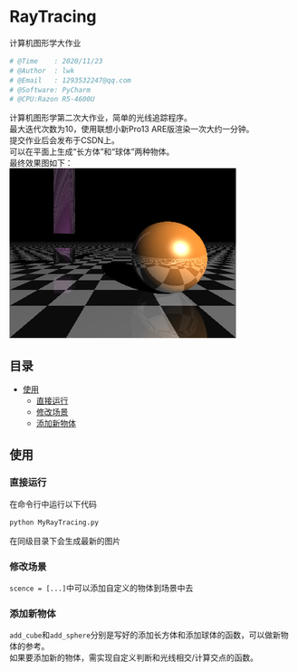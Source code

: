 # RayTracing
计算机图形学大作业
```python
# @Time    : 2020/11/23 
# @Author  : lwk
# @Email   : 1293532247@qq.com
# @Software: PyCharm
# @CPU:Razon R5-4600U
```

计算机图形学第二次大作业，简单的光线追踪程序。<br/>
最大迭代次数为10，使用联想小新Pro13 ARE版渲染一次大约一分钟。<br/>
提交作业后会发布于CSDN上。<br/>
可以在平面上生成“长方体”和“球体”两种物体。<br/>
最终效果图如下：<br/>
![RayTrace20201123.png](RayTrace20201123.png)

## 目录

- [使用](#使用)
    - [直接运行](#直接运行)
    - [修改场景](#修改场景)
    - [添加新物体](#添加新物体)

## 使用

### 直接运行

在命令行中运行以下代码

```cmd
python MyRayTracing.py
```

在同级目录下会生成最新的图片

### 修改场景

`scence = [...]`中可以添加自定义的物体到场景中去

### 添加新物体

`add_cube`和`add_sphere`分别是写好的添加长方体和添加球体的函数，可以做新物体的参考。<br/>
如果要添加新的物体，需实现自定义判断和光线相交/计算交点的函数。
